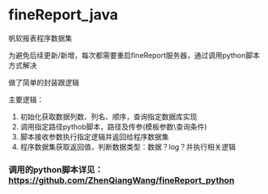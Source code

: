 # fineReport_java
帆软报表程序数据集

为避免后续更新/新增，每次都需要重启fineReport服务器，通过调用python脚本方式解决 

做了简单的封装跟逻辑

主要逻辑：

1. 初始化获取数据列数、列名、顺序，查询指定数据库实现
2. 调用指定路径pythob脚本，路径及传参(模板参数\查询条件)
3. 脚本接收参数执行指定逻辑并返回给程序数据集
4. 程序数据集获取返回值，判断数据类型：数据？log？并执行相关逻辑
### 调用的python脚本详见：https://github.com/ZhenQiangWang/fineReport_python